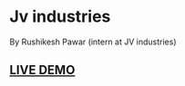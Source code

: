 # Jv industries

By Rushikesh Pawar (intern at JV industries)

## <a href="https://windowveil.netlify.app/">LIVE DEMO</a> 




